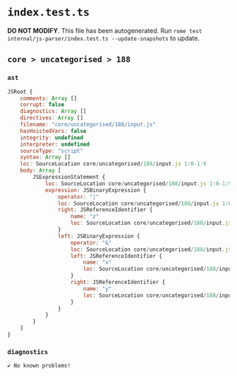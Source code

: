# `index.test.ts`

**DO NOT MODIFY**. This file has been autogenerated. Run `rome test internal/js-parser/index.test.ts --update-snapshots` to update.

## `core > uncategorised > 188`

### `ast`

```javascript
JSRoot {
	comments: Array []
	corrupt: false
	diagnostics: Array []
	directives: Array []
	filename: "core/uncategorised/188/input.js"
	hasHoistedVars: false
	integrity: undefined
	interpreter: undefined
	sourceType: "script"
	syntax: Array []
	loc: SourceLocation core/uncategorised/188/input.js 1:0-1:9
	body: Array [
		JSExpressionStatement {
			loc: SourceLocation core/uncategorised/188/input.js 1:0-1:9
			expression: JSBinaryExpression {
				operator: "|"
				loc: SourceLocation core/uncategorised/188/input.js 1:0-1:9
				right: JSReferenceIdentifier {
					name: "z"
					loc: SourceLocation core/uncategorised/188/input.js 1:8-1:9 (z)
				}
				left: JSBinaryExpression {
					operator: "&"
					loc: SourceLocation core/uncategorised/188/input.js 1:0-1:5
					left: JSReferenceIdentifier {
						name: "x"
						loc: SourceLocation core/uncategorised/188/input.js 1:0-1:1 (x)
					}
					right: JSReferenceIdentifier {
						name: "y"
						loc: SourceLocation core/uncategorised/188/input.js 1:4-1:5 (y)
					}
				}
			}
		}
	]
}
```

### `diagnostics`

```
✔ No known problems!

```
